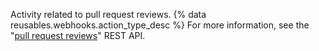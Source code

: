 Activity related to pull request reviews. {% data reusables.webhooks.action_type_desc %} For more information, see the "[pull request reviews](/v3/pulls/reviews/)" REST API.
